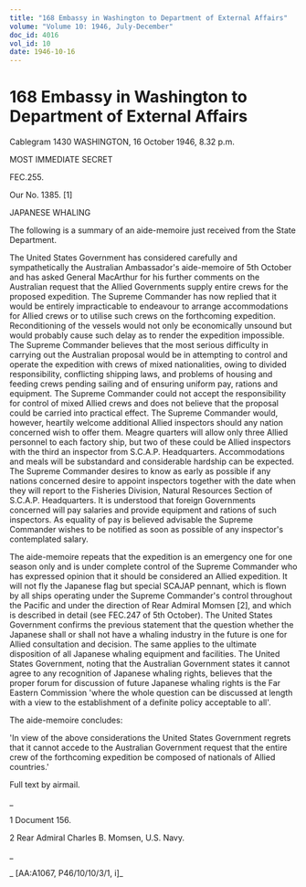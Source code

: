 ```yaml
---
title: "168 Embassy in Washington to Department of External Affairs"
volume: "Volume 10: 1946, July-December"
doc_id: 4016
vol_id: 10
date: 1946-10-16
---
```


# 168 Embassy in Washington to Department of External Affairs

Cablegram 1430 WASHINGTON, 16 October 1946, 8.32 p.m.

MOST IMMEDIATE SECRET

FEC.255.

Our No. 1385. [1]

JAPANESE WHALING

The following is a summary of an aide-memoire just received from the State Department.

The United States Government has considered carefully and sympathetically the Australian Ambassador's aide-memoire of 5th October and has asked General MacArthur for his further comments on the Australian request that the Allied Governments supply entire crews for the proposed expedition. The Supreme Commander has now replied that it would be entirely impracticable to endeavour to arrange accommodations for Allied crews or to utilise such crews on the forthcoming expedition. Reconditioning of the vessels would not only be economically unsound but would probably cause such delay as to render the expedition impossible. The Supreme Commander believes that the most serious difficulty in carrying out the Australian proposal would be in attempting to control and operate the expedition with crews of mixed nationalities, owing to divided responsibility, conflicting shipping laws, and problems of housing and feeding crews pending sailing and of ensuring uniform pay, rations and equipment. The Supreme Commander could not accept the responsibility for control of mixed Allied crews and does not believe that the proposal could be carried into practical effect. The Supreme Commander would, however, heartily welcome additional Allied inspectors should any nation concerned wish to offer them. Meagre quarters will allow only three Allied personnel to each factory ship, but two of these could be Allied inspectors with the third an inspector from S.C.A.P. Headquarters. Accommodations and meals will be substandard and considerable hardship can be expected. The Supreme Commander desires to know as early as possible if any nations concerned desire to appoint inspectors together with the date when they will report to the Fisheries Division, Natural Resources Section of S.C.A.P. Headquarters. It is understood that foreign Governments concerned will pay salaries and provide equipment and rations of such inspectors. As equality of pay is believed advisable the Supreme Commander wishes to be notified as soon as possible of any inspector's contemplated salary.

The aide-memoire repeats that the expedition is an emergency one for one season only and is under complete control of the Supreme Commander who has expressed opinion that it should be considered an Allied expedition. It will not fly the Japanese flag but special SCAJAP pennant, which is flown by all ships operating under the Supreme Commander's control throughout the Pacific and under the direction of Rear Admiral Momsen [2], and which is described in detail (see FEC.247 of 5th October). The United States Government confirms the previous statement that the question whether the Japanese shall or shall not have a whaling industry in the future is one for Allied consultation and decision. The same applies to the ultimate disposition of all Japanese whaling equipment and facilities. The United States Government, noting that the Australian Government states it cannot agree to any recognition of Japanese whaling rights, believes that the proper forum for discussion of future Japanese whaling rights is the Far Eastern Commission 'where the whole question can be discussed at length with a view to the establishment of a definite policy acceptable to all'.

The aide-memoire concludes:

'In view of the above considerations the United States Government regrets that it cannot accede to the Australian Government request that the entire crew of the forthcoming expedition be composed of nationals of Allied countries.'

Full text by airmail.

_

1 Document 156.

2 Rear Admiral Charles B. Momsen, U.S. Navy.

_

_ [AA:A1067, P46/10/10/3/1, i]_
